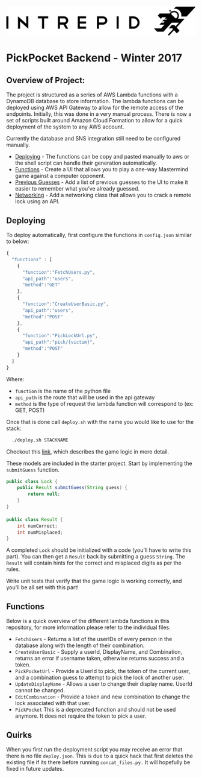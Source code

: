 ![PickPocketAndroid](intrepid-logo.png)
# PickPocket Backend - Winter 2017

## Overview of Project:

The project is structured as a series of AWS Lambda functions with a DynamoDB database to store information. The lambda functions can be deployed using AWS API Gateway to allow for the remote access of the endpoints. Initially, this was done in a very manual process. There is now a set of scripts built around Amazon Cloud Formation to allow for a quick deployment of the system to any AWS account.

Currently the database and SNS integration still need to be configured manually.

* [Deploying](#deploying) - The functions can be copy and pasted manually to aws or the shell script can handle their generation automatically.
* [Functions](#functions) - Create a UI that allows you to play a one-way Mastermind game against a computer opponent.
* [Previous Guesses](#previous-guesses) - Add a list of previous guesses to the UI to make it easier to remember what you’ve already guessed.
* [Networking](#networking) - Add a networking class that allows you to crack a remote lock using an API.

## Deploying

To deploy automatically, first configure the functions in `config.json` similar to below:

```Javascript
{
  "functions" : [
    {
      "function":"FetchUsers.py",
      "api_path":"users",
      "method":"GET"
    },
    {
      "function":"CreateUserBasic.py",
      "api_path":"users",
      "method":"POST"
    },
    {
      "function":"PickLockUrl.py",
      "api_path":"pick/{victim}",
      "method":"POST"
    }
  ]
}
```

Where:
* `function` is the name of the python file
* `api_path` is the route that will be used in the api gateway
* `method` is the type of request the lambda function will correspond to (ex: GET, POST)

Once that is done call `deploy.sh` with the name you would like to use for the stack:

```Bash
  ./deploy.sh STACKNAME
```

Checkout this [link](https://docs.google.com/a/intrepid.io/document/d/1Wywului461Y45yPI0grVbXJd6oj6FukvSLCbRmFJaLw/edit?usp=sharing
), which describes the game logic in more detail.

These models are included in the starter project. Start by implementing the `submitGuess` function.
```Java
public class Lock {
    public Result submitGuess(String guess) {
        return null;
    }
}

public class Result {
    int numCorrect;
    int numMisplaced;
}
```

A completed `Lock` should be initialized with a code (you'll have to write this part). You can then get a `Result` back by submitting a guess `String`. The `Result` will contain hints for the correct and misplaced digits as per the rules.

Write unit tests that verify that the game logic is working correctly, and you'll be all set with this part!

## Functions

Below is a quick overview of the different lambda functions in this repository, for more information please refer to the individual files:

* `FetchUsers` - Returns a list of the userIDs of every person in the database along with the length of their combination.
* `CreateUserBasic` - Supply a userId, DisplayName, and Combination, returns an error if username taken, otherwise returns success and a token.
* `PickPocketUrl` - Provide a UserId to pick, the token of the current user, and a combination guess to attempt to pick the lock of another user.
* `UpdateDisplayName` - Allows a user to change their display name. UserId cannot be changed.
* `EditCombination` - Provide a token and new combination to change the lock associated with that user.
* `PickPocket` This is a deprecated function and should not be used anymore. It does not require the token to pick a user.

## Quirks
When you first run the deployment script you may receive an error that there is no file `deploy.json`. This is due to a quick hack that first deletes the existing file if its there before running `concat_files.py.` It will hopefully be fixed in future updates. 
